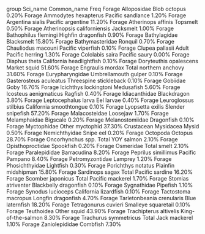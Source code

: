 group	Sci_name	Common_name	Freq
Forage	Alloposidae	Blob octopus	0.20%
Forage	Ammodytes hexapterus	Pacific sandlance	1.20%
Forage	Argentina sialis	Pacific argentine	11.20%
Forage	Atherinops affinis	Topsmelt	0.50%
Forage	Atherinopsis californiensis	Jacksmelt	1.00%
Forage	Bathophilus flemingi	Highfin dragonfish	0.90%
Forage	Bathylagidae	Blacksmelt	15.80%
Forage	Bathymasteridae	Ronquil	0.70%
Forage	Chauliodus macouni	Pacific viperfish	0.10%
Forage	Clupea pallasii	Adult Pacific herring	1.30%
Forage	Cololabis saira	Pacific saury	0.00%
Forage	Diaphus theta	California headlightfish	0.10%
Forage	Doryteuthis opalescens	Market squid	51.60%
Forage	Engraulis mordax	Total northern anchovy	31.60%
Forage	Eurypharyngidae	Umbrellamouth gulper	0.10%
Forage	Gasterosteus aculeatus	Threespine stickleback	0.10%
Forage	Gobiidae	Goby	16.70%
Forage	Icichthys lockingtoni	Medusafish	5.60%
Forage	Icosteus aenigmaticus	Ragfish	0.40%
Forage	Idiacanthidae	Blackdragon	3.80%
Forage	Leptocephalus larva	Eel larvae	0.40%
Forage	Leuroglossus stilbius	California smoothtongue	0.10%
Forage	Lyopsetta exilis	Slender snipefish	57.20%
Forage	Malacosteidae	Loosejaw	1.70%
Forage	Melamphaidae	Bigscale	0.20%
Forage	Melanostomiidae	Dragonfish	0.10%
Forage	Myctophidae	Other myctophid	37.30%
Crustacean	Mysidacea	Mysid	0.50%
Forage	Nemichthyidae	Snipe eel	0.20%
Forage	Octopoda	Octopus	28.70%
Forage	Oncorhynchus spp.	Total YOY salmon	2.10%
Forage	Opisthoproctidae	Spookfish	0.20%
Forage	Osmeridae	Total smelt	2.10%
Forage	Paralepididae	Barracudina	8.20%
Forage	Peprilus simillimus	Pacific Pampano	8.40%
Forage	Petromyzontidae	Lamprey	1.20%
Forage	Phosichthyidae	Lightfish	0.30%
Forage	Porichthys notatus	Plainfin midshipman	15.80%
Forage	Sardinops sagax	Total Pacific sardine	16.20%
Forage	Scomber japonicus	Total Pacific mackerel	1.70%
Forage	Stomias atriventer	Blackbelly dragonfish	0.10%
Forage	Sygnathidae	Pipefish	1.10%
Forage	Synodus lucioceps	California lizardfish	0.10%
Forage	Tactostoma macropus	Longfin dragonfish	4.70%
Forage	Tarletonbeania crenularis	Blue laternfish	18.20%
Forage	Tetragonurus cuvieri	Smalleye squaretail	0.10%
Forage	Teuthoidea	Other squid	43.90%
Forage	Trachipterus altivelis	King-of-the-salmon	8.30%
Forage	Trachurus symmetricus	Total Jack mackerel	1.10%
Forage	Zaniolepididae	Combfish	7.30%
